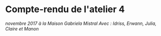 # Compte-rendu de l'atelier 4
*novembre 2017 à la Maison Gabriela Mistral*
*Avec : Idriss, Erwann, Julia, Claire et Manon*
